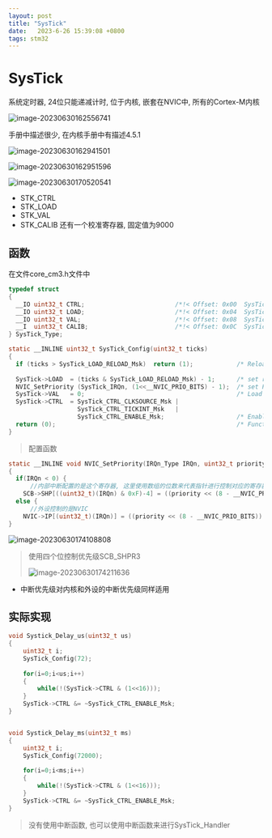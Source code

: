 ```yaml
---
layout: post
title: "SysTick" 
date:   2023-6-26 15:39:08 +0800
tags: stm32
---
```


# SysTick

系统定时器, 24位只能递减计时, 位于内核, 嵌套在NVIC中, 所有的Cortex-M内核

![image-20230630162556741](E:\a学习\笔记\img\image-20230630162556741.png)

手册中描述很少, 在内核手册中有描述4.5.1

![image-20230630162941501](E:\a学习\笔记\img\image-20230630162941501.png)

![image-20230630162951596](E:\a学习\笔记\img\image-20230630162951596.png)

![image-20230630170520541](E:\a学习\笔记\img\image-20230630170520541.png)

+   STK_CTRL
+   STK_LOAD
+   STK_VAL
+   STK_CALIB 还有一个校准寄存器, 固定值为9000

## 函数

在文件core_cm3.h文件中

```c
typedef struct
{
  __IO uint32_t CTRL;                         /*!< Offset: 0x00  SysTick Control and Status Register */
  __IO uint32_t LOAD;                         /*!< Offset: 0x04  SysTick Reload Value Register       */
  __IO uint32_t VAL;                          /*!< Offset: 0x08  SysTick Current Value Register      */
  __I  uint32_t CALIB;                        /*!< Offset: 0x0C  SysTick Calibration Register        */
} SysTick_Type;
```

```c
static __INLINE uint32_t SysTick_Config(uint32_t ticks)
{ 
  if (ticks > SysTick_LOAD_RELOAD_Msk)  return (1);            /* Reload value impossible 传入的数字过大*/
                                                               
  SysTick->LOAD  = (ticks & SysTick_LOAD_RELOAD_Msk) - 1;      /* set reload register初始化reload寄存器的值 */
  NVIC_SetPriority (SysTick_IRQn, (1<<__NVIC_PRIO_BITS) - 1);  /* set Priority for Cortex-M3 System Interrupts 配置中断优先级, 默认为最低的优先级*/
  SysTick->VAL   = 0;                                          /* Load the SysTick Counter Value 初始化计数器为0*/
  SysTick->CTRL  = SysTick_CTRL_CLKSOURCE_Msk | 
                   SysTick_CTRL_TICKINT_Msk   | 
                   SysTick_CTRL_ENABLE_Msk;                    /* Enable SysTick IRQ and SysTick Timer MSK为1设置时钟为72MHz, 产生中断, 使能*/
  return (0);                                                  /* Function successful */
}
```

>   配置函数

```c
static __INLINE void NVIC_SetPriority(IRQn_Type IRQn, uint32_t priority)
{
  if(IRQn < 0) {
      //内部中断配置的是这个寄存器, 这里使用数组的位数来代表指针进行控制对应的寄存器
    SCB->SHP[((uint32_t)(IRQn) & 0xF)-4] = ((priority << (8 - __NVIC_PRIO_BITS)) & 0xff); } /* set Priority for Cortex-M3 System Interrupts */
  else {
      //外设控制的是NVIC
    NVIC->IP[(uint32_t)(IRQn)] = ((priority << (8 - __NVIC_PRIO_BITS)) & 0xff);    }        /* set Priority for device specific Interrupts  */
}
```

![image-20230630174108808](E:\a学习\笔记\img\image-20230630174108808.png)

>   使用四个位控制优先级SCB_SHPR3
>
>   ![image-20230630174211636](E:\a学习\笔记\img\image-20230630174211636.png)

+   中断优先级对内核和外设的中断优先级同样适用

## 实际实现

```c
void Systick_Delay_us(uint32_t us)
{
	uint32_t i;
	SysTick_Config(72);
	
	for(i=0;i<us;i++)
	{
		while(!(SysTick->CTRL & (1<<16)));
	}
	SysTick->CTRL &= ~SysTick_CTRL_ENABLE_Msk;
}


void Systick_Delay_ms(uint32_t ms)
{
	uint32_t i;
	SysTick_Config(72000);
	
	for(i=0;i<ms;i++)
	{
		while(!(SysTick->CTRL & (1<<16)));
	}
	SysTick->CTRL &= ~SysTick_CTRL_ENABLE_Msk;
}
```

>   没有使用中断函数, 也可以使用中断函数来进行SysTick_Handler

